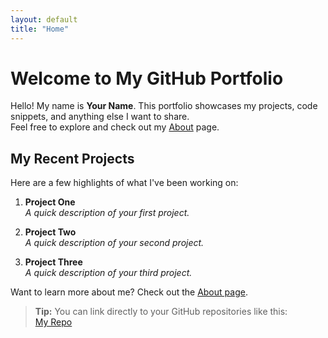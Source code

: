 ```yaml
---
layout: default
title: "Home"
---
```


# Welcome to My GitHub Portfolio

Hello! My name is **Your Name**. This portfolio showcases my projects, code snippets, and anything else I want to share.  
Feel free to explore and check out my [About](/about) page.

## My Recent Projects

Here are a few highlights of what I've been working on:

1. **Project One**  
   *A quick description of your first project.*

2. **Project Two**  
   *A quick description of your second project.*

3. **Project Three**  
   *A quick description of your third project.*

Want to learn more about me? Check out the [About page](/about).

> **Tip:** You can link directly to your GitHub repositories like this:  
> [My Repo](https://github.com/<your-github-username>/<repo-name>)

